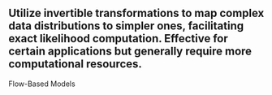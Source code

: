 Utilize invertible transformations to map complex data distributions to simpler ones, facilitating exact likelihood computation. Effective for certain applications but generally require more computational resources.
---
Flow-Based Models
